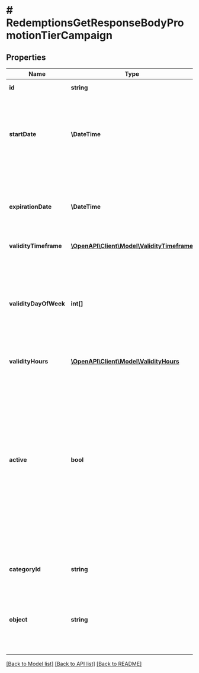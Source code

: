 # # RedemptionsGetResponseBodyPromotionTierCampaign

## Properties

Name | Type | Description | Notes
------------ | ------------- | ------------- | -------------
**id** | **string** | Unique campaign ID. | [optional]
**startDate** | **\DateTime** | Activation timestamp defines when the campaign starts to be active in ISO 8601 format. Campaign is *inactive before* this date. | [optional]
**expirationDate** | **\DateTime** | Expiration timestamp defines when the campaign expires in ISO 8601 format.  Campaign is *inactive after* this date. | [optional]
**validityTimeframe** | [**\OpenAPI\Client\Model\ValidityTimeframe**](ValidityTimeframe.md) |  | [optional]
**validityDayOfWeek** | **int[]** | Integer array corresponding to the particular days of the week in which the voucher is valid.  - &#x60;0&#x60; Sunday - &#x60;1&#x60; Monday - &#x60;2&#x60; Tuesday - &#x60;3&#x60; Wednesday - &#x60;4&#x60; Thursday - &#x60;5&#x60; Friday - &#x60;6&#x60; Saturday | [optional]
**validityHours** | [**\OpenAPI\Client\Model\ValidityHours**](ValidityHours.md) |  | [optional]
**active** | **bool** | A flag indicating whether the campaign is active or not active. A campaign can be disabled even though it&#39;s within the active period defined by the &#x60;start_date&#x60; and &#x60;expiration_date&#x60; using the &lt;!-- [Disable Campaign](OpenAPI.json/paths/~1campaigns~1{campaignId}~1disable) --&gt;[Disable Campaign](ref:disable-campaign) endpoint.    - &#x60;true&#x60; indicates an *active* campaign - &#x60;false&#x60; indicates an *inactive* campaign | [optional]
**categoryId** | **string** | Unique category ID that this campaign belongs to. | [optional]
**object** | **string** | The type of the object represented by the campaign object. This object stores information about the campaign. | [optional] [default to 'campaign']

[[Back to Model list]](../../README.md#models) [[Back to API list]](../../README.md#endpoints) [[Back to README]](../../README.md)

